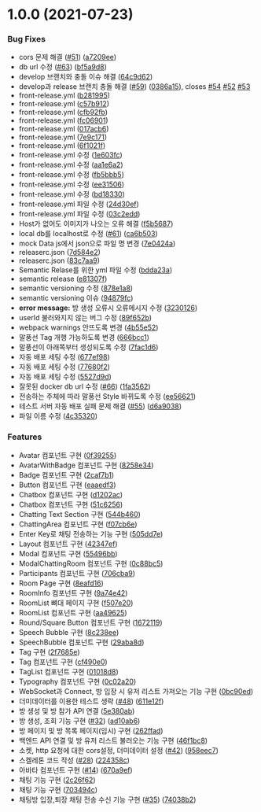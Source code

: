 # 1.0.0 (2021-07-23)


### Bug Fixes

* cors 문제 해결 ([#51](https://github.com/woowacourse-teams/2021-babble/issues/51)) ([a7209ee](https://github.com/woowacourse-teams/2021-babble/commit/a7209eef97351b98d134469c357047a505994105))
* db url 수정 ([#63](https://github.com/woowacourse-teams/2021-babble/issues/63)) ([bf5a9d8](https://github.com/woowacourse-teams/2021-babble/commit/bf5a9d884f6eed4ec7f772b8f9230e9c4535fcf8))
* develop 브랜치와 충돌 이슈 해결 ([64c9d62](https://github.com/woowacourse-teams/2021-babble/commit/64c9d623238e13d3d5214ffb2a10d67436c96e78))
* develop과 release 브랜치 충돌 해결 ([#59](https://github.com/woowacourse-teams/2021-babble/issues/59)) ([0386a15](https://github.com/woowacourse-teams/2021-babble/commit/0386a15ef58ae9fd24bf575a15e7601236fcaea5)), closes [#54](https://github.com/woowacourse-teams/2021-babble/issues/54) [#52](https://github.com/woowacourse-teams/2021-babble/issues/52) [#53](https://github.com/woowacourse-teams/2021-babble/issues/53)
* front-release.yml ([b281995](https://github.com/woowacourse-teams/2021-babble/commit/b281995be1c73d19c0d9b20cf542e0be922b4177))
* front-release.yml ([c57b912](https://github.com/woowacourse-teams/2021-babble/commit/c57b912d834eb1c4db0ceee304577d82198c7788))
* front-release.yml ([cfb92fb](https://github.com/woowacourse-teams/2021-babble/commit/cfb92fb0a87cc9aa50ff2beda2f13118b2ee0c4d))
* front-release.yml ([fc06901](https://github.com/woowacourse-teams/2021-babble/commit/fc06901581b3d80b72a511f2541abe5f686f1939))
* front-release.yml ([017acb6](https://github.com/woowacourse-teams/2021-babble/commit/017acb6a0ec4045f9fedafe37a3a3a06a8c0f708))
* front-release.yml ([7e9c171](https://github.com/woowacourse-teams/2021-babble/commit/7e9c171a79bce3866ff0bc636c97c4c382954e16))
* front-release.yml ([6f1021f](https://github.com/woowacourse-teams/2021-babble/commit/6f1021fd6924638e60c456ccf0f92b5d14ccc3a3))
* front-release.yml 수정 ([1e603fc](https://github.com/woowacourse-teams/2021-babble/commit/1e603fc0759ce162ec47114f138f27d6581edfa8))
* front-release.yml 수정 ([aa1e6a2](https://github.com/woowacourse-teams/2021-babble/commit/aa1e6a26c066b87c10f2fb36337d9ee99b588e97))
* front-release.yml 수정 ([fb5bbb5](https://github.com/woowacourse-teams/2021-babble/commit/fb5bbb5fbd410b32c38e117c18627942b8e7f0a5))
* front-release.yml 수정 ([ee31506](https://github.com/woowacourse-teams/2021-babble/commit/ee315067e04b7a57c728068973d83aaf3acb0888))
* front-release.yml 수정 ([bd18330](https://github.com/woowacourse-teams/2021-babble/commit/bd18330edf7f5e64136888114a2cc7710b2d336b))
* front-release.yml 파일 수정 ([24d30ef](https://github.com/woowacourse-teams/2021-babble/commit/24d30ef827344cad5ba600d2d38556b27aa78052))
* front-release.yml 파일 수정 ([03c2edd](https://github.com/woowacourse-teams/2021-babble/commit/03c2eddf1940f70c1563863accea77a538be64d6))
* Host가 없어도 이미지가 나오는 오류 해결 ([f5b5687](https://github.com/woowacourse-teams/2021-babble/commit/f5b5687ea01aaa5f9e2175e3e5ae9439cd636319))
* local db를 localhost로 수정 ([#61](https://github.com/woowacourse-teams/2021-babble/issues/61)) ([ca6b503](https://github.com/woowacourse-teams/2021-babble/commit/ca6b5037781bbb686e5a7a383e178176b2c231f7))
* mock Data js에서 json으로 파일 명 변경 ([7e0424a](https://github.com/woowacourse-teams/2021-babble/commit/7e0424a28a9dc68eb90fe02edef32f20bb2aed9a))
* releaserc.json ([7d584e2](https://github.com/woowacourse-teams/2021-babble/commit/7d584e210adc6da4d6e917c5c0db37f2173d19b8))
* releaserc.json ([83c7aa9](https://github.com/woowacourse-teams/2021-babble/commit/83c7aa97008718b7a5aec14c6d6b8ae8d432162b))
* Semantic Relase를 위한 yml 파일 수정 ([bdda23a](https://github.com/woowacourse-teams/2021-babble/commit/bdda23a67ccacc5193545f787ac9647f1bfae4a9))
* semantic release ([e81307f](https://github.com/woowacourse-teams/2021-babble/commit/e81307fa059f522971bffd5a650fcc90152acc17))
* semantic versioning 수정 ([878e1a8](https://github.com/woowacourse-teams/2021-babble/commit/878e1a86666507a87e753636a58de65a48bc7651))
* semantic versioning 이슈 ([94879fc](https://github.com/woowacourse-teams/2021-babble/commit/94879fc8c006684a3a83727c55d234f558636933))
* **error message:** 방 생성 오류시 오류메시지 수정 ([3230126](https://github.com/woowacourse-teams/2021-babble/commit/3230126e757de318a983a674a7007ffbdaf599b8))
* userId 불러와지지 않는 버그 수정 ([89f652b](https://github.com/woowacourse-teams/2021-babble/commit/89f652bac9b6a5457313b91f364646c0e7744eeb))
* webpack warnings 안뜨도록 변경 ([4b55e52](https://github.com/woowacourse-teams/2021-babble/commit/4b55e52e3df62c80a4bbbcc74ba9e900bfe5353e))
* 말풍선 Tag 개행 가능하도록 변경 ([666bcc1](https://github.com/woowacourse-teams/2021-babble/commit/666bcc1f10d05932ae0c9b0628a89d01baebf9f8))
* 말풍선이 아래쪽부터 생성되도록 수정 ([7fac1d6](https://github.com/woowacourse-teams/2021-babble/commit/7fac1d66cdb6963f435b2aa87b69510efedda88a))
* 자동 배포 세팅 수정 ([677ef98](https://github.com/woowacourse-teams/2021-babble/commit/677ef98efad28775d83e88fadc73c920f8db3836))
* 자동 배포 세팅 수정 ([77680f2](https://github.com/woowacourse-teams/2021-babble/commit/77680f24aaf023b6f449e07ea4b2ca408f0d60b1))
* 자동 배포 세팅 수정 ([5527d9d](https://github.com/woowacourse-teams/2021-babble/commit/5527d9d4d1fbd92a2fb85086e0f20247becc68e2))
* 잘못된 docker db url 수정 ([#66](https://github.com/woowacourse-teams/2021-babble/issues/66)) ([1fa3562](https://github.com/woowacourse-teams/2021-babble/commit/1fa3562f5eb3dacd872772d45b1270c87a20f426))
* 전송하는 주체에 따라 말풍선 Style 바뀌도록 수정 ([ee56621](https://github.com/woowacourse-teams/2021-babble/commit/ee5662145226d8204323e3ce4e3d9f7c9a908389))
* 테스트 서버 자동 배포 실패 문제 해결 ([#55](https://github.com/woowacourse-teams/2021-babble/issues/55)) ([d6a9038](https://github.com/woowacourse-teams/2021-babble/commit/d6a903860df47101de58d7ce22286313ebf51386))
* 파일 이름 수정 ([4c35320](https://github.com/woowacourse-teams/2021-babble/commit/4c35320b80e4b175c138b7f13cd5cab295c118d5))


### Features

* Avatar 컴포넌트 구현 ([0f39255](https://github.com/woowacourse-teams/2021-babble/commit/0f3925539bf81578bc912bb8bbbcbfc2c1fe8b3b))
* AvatarWithBadge 컴포넌트 구현 ([8258e34](https://github.com/woowacourse-teams/2021-babble/commit/8258e34ce97f3ecc281353ed2e339368406114dd))
* Badge 컴포넌트 구현 ([2caf7b1](https://github.com/woowacourse-teams/2021-babble/commit/2caf7b1e9bbb0bf444291dccccb5bbd6bf1b0828))
* Button 컴포넌트 구현 ([eaaedf3](https://github.com/woowacourse-teams/2021-babble/commit/eaaedf35b6ea86ed78dac66f204bfbf7d53144c7))
* Chatbox 컴포넌트 구현 ([d1202ac](https://github.com/woowacourse-teams/2021-babble/commit/d1202acdfb384c7f7fa031da9302326c2fbdeb25))
* Chatbox 컴포넌트 구현 ([51c6256](https://github.com/woowacourse-teams/2021-babble/commit/51c6256e1bfbd64433e794667cd3b8e1ae9f1e54))
* Chatting Text Section 구현 ([544b460](https://github.com/woowacourse-teams/2021-babble/commit/544b460b3b2e1b0d2547a43cd33dd046b6942d95))
* ChattingArea 컴포넌트 구현 ([f07cb6e](https://github.com/woowacourse-teams/2021-babble/commit/f07cb6ebf06fec88450aa7240c81170a7e4e561b))
* Enter Key로 채팅 전송하는 기능 구현 ([505dd7e](https://github.com/woowacourse-teams/2021-babble/commit/505dd7ea595fe11a5a72bd57a864d6eb5821f85a))
* Layout 컴포넌트 구현 ([42347ef](https://github.com/woowacourse-teams/2021-babble/commit/42347efaf05de3a5d06ab4a0d1a57f4419899a82))
* Modal 컴포넌트 구현 ([55496bb](https://github.com/woowacourse-teams/2021-babble/commit/55496bb0cfb9835dbc55f6c9634262ccbc607f40))
* ModalChattingRoom 컴포넌트 구현 ([0c88bc5](https://github.com/woowacourse-teams/2021-babble/commit/0c88bc5346addca60ae205dac64237b6b2f8cfb9))
* Participants 컴포넌트 구현 ([706cba9](https://github.com/woowacourse-teams/2021-babble/commit/706cba9152c0f5ea9a28806c6e75617fa92e4de4))
* Room Page 구현 ([8eafd16](https://github.com/woowacourse-teams/2021-babble/commit/8eafd1617227308ede3a270cbdc01449b3af9931))
* RoomInfo 컴포넌트 구현 ([9a74e42](https://github.com/woowacourse-teams/2021-babble/commit/9a74e42786e7a2ed22a75d1da509c452da4db7ca))
* RoomList 뼈대 페이지 구현 ([f507e20](https://github.com/woowacourse-teams/2021-babble/commit/f507e209f10c3b14168f484eb9261f4c02c51959))
* RoomList 컴포넌트 구현 ([aa49625](https://github.com/woowacourse-teams/2021-babble/commit/aa49625c355c786dde21a68b22ce734c4beb6f2d))
* Round/Square Button 컴포넌트 구현 ([1672119](https://github.com/woowacourse-teams/2021-babble/commit/167211902bde7ffd143665e4d0c06091281503d2))
* Speech Bubble 구현 ([8c238ee](https://github.com/woowacourse-teams/2021-babble/commit/8c238ee50323f84c973aa1a2097e13fdc57424b9))
* SpeechBubble 컴포넌트 구현 ([29aba8d](https://github.com/woowacourse-teams/2021-babble/commit/29aba8d4c3959abb88778867dd5e881bf9b16090))
* Tag 구현 ([2f7685e](https://github.com/woowacourse-teams/2021-babble/commit/2f7685ea89fdc3e46910d5b4e20cfe203fbfe1f4))
* Tag 컴포넌트 구현 ([cf490e0](https://github.com/woowacourse-teams/2021-babble/commit/cf490e02855a472ccf12d535acce54504800726a))
* TagList 컴포넌트 구현 ([01018d8](https://github.com/woowacourse-teams/2021-babble/commit/01018d8d06ff99e748817ebca1818f6eb63418e1))
* Typography 컴포넌트 구현 ([0c02a20](https://github.com/woowacourse-teams/2021-babble/commit/0c02a200b65c050d66dd1afb0b721c0860162cd8))
* WebSocket과 Connect, 방 입장 시 유저 리스트 가져오는 기능 구현 ([0bc90ed](https://github.com/woowacourse-teams/2021-babble/commit/0bc90ed46ad463ca02dae84a70490d639e71b9e4))
* 더미데이터를 이용한 테스트 생략 ([#48](https://github.com/woowacourse-teams/2021-babble/issues/48)) ([611e12f](https://github.com/woowacourse-teams/2021-babble/commit/611e12f87e0c46b845edca75d437c0d7bffff7a3))
* 방 생성 및 방 참가 API 연결 ([5e380ab](https://github.com/woowacourse-teams/2021-babble/commit/5e380ab4dbc66f0e9f94b9d9df8bd281796f82c1))
* 방 생성, 조회 기능 구현 ([#32](https://github.com/woowacourse-teams/2021-babble/issues/32)) ([ad10ab6](https://github.com/woowacourse-teams/2021-babble/commit/ad10ab62540b187976a8f7731309eccb356e58af))
* 방 페이지 및 방 목록 페이지(임시) 구현 ([262ffad](https://github.com/woowacourse-teams/2021-babble/commit/262ffad4b6dafc62123869e358788e22b6161e94))
* 백엔드 API 연결 및 방 유저 리스트 불러오는 기능 구현 ([46f1bc8](https://github.com/woowacourse-teams/2021-babble/commit/46f1bc822245193b4141c3887c2903ea259f4a86))
* 소켓, http 요청에 대한 cors설정, 더미데이터 설정 ([#42](https://github.com/woowacourse-teams/2021-babble/issues/42)) ([958eec7](https://github.com/woowacourse-teams/2021-babble/commit/958eec7872e40519aef7728e79bf16b8d0f4af7f))
* 스켈레톤 코드 작성 ([#28](https://github.com/woowacourse-teams/2021-babble/issues/28)) ([224358c](https://github.com/woowacourse-teams/2021-babble/commit/224358c2b9079769b58b20bc04ba568930dfac99))
* 아바타 컴포넌트 구현 ([#14](https://github.com/woowacourse-teams/2021-babble/issues/14)) ([670a9ef](https://github.com/woowacourse-teams/2021-babble/commit/670a9ef69247a5575257b4b13f559f38c9da43c8))
* 채팅 기능 구현 ([2c26f62](https://github.com/woowacourse-teams/2021-babble/commit/2c26f620e838179e82cbbbed2a57451e6fb7a151))
* 채팅 기능 구현 ([703494c](https://github.com/woowacourse-teams/2021-babble/commit/703494c449d1bde0c7bc3b2899ebec846add83ad))
* 채팅방 입장,퇴장 채팅 전송 수신 기능 구현 ([#35](https://github.com/woowacourse-teams/2021-babble/issues/35)) ([74038b2](https://github.com/woowacourse-teams/2021-babble/commit/74038b2f30bf9f2f9029fdcd173df90d9aaffbc6))

